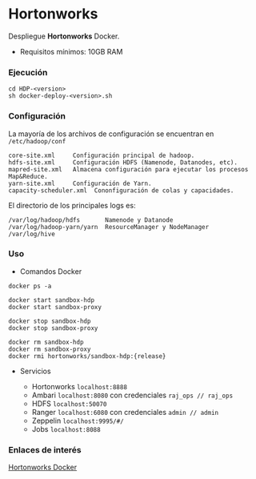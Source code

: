 # Hortonworks

Despliegue **Hortonworks** Docker.

- Requisitos mínimos: 10GB RAM

### Ejecución

~~~
cd HDP-<version>
sh docker-deploy-<version>.sh
~~~

### Configuración

La mayoría de los archivos de configuración se encuentran en `/etc/hadoop/conf`

~~~
core-site.xml     Configuración principal de hadoop.
hdfs-site.xml     Configuración HDFS (Namenode, Datanodes, etc).
mapred-site.xml   Almacena configuración para ejecutar los procesos Map&Reduce.
yarn-site.xml     Configuración de Yarn.
capacity-scheduler.xml  Cononfiguración de colas y capacidades.
~~~

El directorio de los principales logs es:

~~~
/var/log/hadoop/hdfs       Namenode y Datanode
/var/log/hadoop-yarn/yarn  ResourceManager y NodeManager
/var/log/hive
~~~

### Uso

- Comandos Docker

~~~
docker ps -a

docker start sandbox-hdp
docker start sandbox-proxy

docker stop sandbox-hdp
docker stop sandbox-proxy

docker rm sandbox-hdp
docker rm sandbox-proxy
docker rmi hortonworks/sandbox-hdp:{release}
~~~

- Servicios

    - Hortonworks `localhost:8888`
    - Ambari `localhost:8080` con credenciales `raj_ops // raj_ops`
    - HDFS `localhost:50070`
    - Ranger `localhost:6080` con credenciales `admin // admin`
    - Zeppelin `localhost:9995/#/`
    - Jobs `localhost:8088`

### Enlaces de interés

[Hortonworks Docker](https://www.cloudera.com/tutorials/sandbox-deployment-and-install-guide/3.html)
